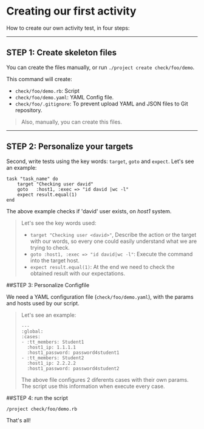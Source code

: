 
# Creating our first activity

How to create our own activity test, in four steps:

---

## STEP 1: Create skeleton files

You can create the files manually, or run `./project create check/foo/demo`.

This command will create:
* `check/foo/demo.rb`: Script
* `check/foo/demo.yaml`: YAML Config file.
* `check/foo/.gitignore`: To prevent upload YAML and JSON files to Git repository.

> Also, manually, you can create this files.

---

## STEP 2: Personalize your targets

Second, write tests using the key words: `target`, `goto` and `expect`.
Let's see an example:

```
task "task_name" do
	target "Checking user david"
	goto   :host1, :exec => "id david |wc -l"
	expect result.equal(1)
end
```

The above example checks if 'david' user exists, on *host1* system.

> Let's see the key words used:
>
> * `target "Checking user <david>"`, Describe the action or the target
with our words, so every one could easily understand what we are trying
to check.
> * `goto :host1, :exec => "id david|wc -l"`: Execute the command
into the target host.
> * `expect result.equal(1)`: At the end we need to check the obtained
result with our expectations.

##STEP 3: Personalize Configfile

We need a YAML configuration file (`check/foo/demo.yaml`), with
the params and hosts used by our script.

> Let's see an example:
>
> ```
> ---
> :global:
> :cases:
> - :tt_members: Student1
>   :host1_ip: 1.1.1.1
>   :host1_password: password4student1
> - :tt_members: Student2
>   :host1_ip: 2.2.2.2
>   :host1_password: password4student2
> ```
> The above file configures 2 diferents cases with their own params. The script
> use this information when execute every case.

##STEP 4: run the script

`/project check/foo/demo.rb`

That's all!
